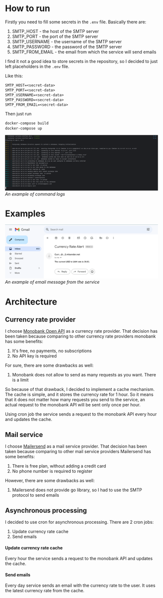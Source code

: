 # How to run

Firstly you need to fill some secrets in the `.env` file.
Basically there are:

1) SMTP_HOST - the host of the SMTP server
1) SMTP_PORT - the port of the SMTP server
1) SMTP_USERNAME - the username of the SMTP server
1) SMTP_PASSWORD - the password of the SMTP server
1) SMTP_FROM_EMAIL - the email from which the service will send emails

I find it not a good idea to store secrets in the repository, so I decided to just left
placeholders in the `.env` file.

Like this:

```env
SMTP_HOST=<secret-data>
SMTP_PORT=<secret-data>
SMTP_USERNAME=<secret-data>
SMTP_PASSWORD=<secret-data>
SMTP_FROM_EMAIL=<secret-data>

```

Then just run

```bash
docker-compose build
docker-compose up
```

![Docker execution result](media/running_in_docker_compose.png)
_An example of command logs_

# Examples

![Email example](media/example_of_email.png)
_An example of email message from the service_

# Architecture

## Currency rate provider

I choose [Monobank Open API](https://api.monobank.ua/docs/index.html) as a currency rate
provider. That decision has been taken because comparing to other currency rate providers
monobank has some benefits:

1) It's free, no payments, no subscriptions
2) No API key is required

For sure, there are some drawbacks as well:

1) Monobank does not allow to send as many requests as you want. There is a limit

So because of that drawback, I decided to implement a cache mechanism.
The cache is simple, and it stores the currency rate for 1 hour.
So it means that it does not matter how many requests you send to the service,
an actual request to the monobank API will be sent only once per hour.

Using cron job the service sends a request to the monobank API every hour and updates the cache.

## Mail service

I choose [Mailersend](https://mailersend.com/) as a mail service provider.
That decision has been taken because comparing to other mail service providers
Mailersend has some benefits:

1) There is free plan, without adding a credit card
2) No phone number is required to register

However, there are some drawbacks as well:

1) Mailersend does not provide go library, so I had to use the SMTP protocol to send emails

## Asynchronous processing

I decided to use cron for asynchronous processing. There are 2 cron jobs:

1) Update currency rate cache
2) Send emails

#### Update currency rate cache

Every hour the service sends a request to the monobank API and updates the cache.

#### Send emails

Every day service sends an email with the currency rate to the user.
It uses the latest currency rate from the cache.